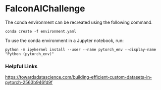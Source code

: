 # FalconAIChallenge

The conda environment can be recreated using the following command.

`conda create -f environment.yaml`

To use the conda environment in a Jupyter notebook, run:

`python -m ipykernel install --user --name pytorch_env --display-name "Python (pytorch_env)"`


### Helpful Links

https://towardsdatascience.com/building-efficient-custom-datasets-in-pytorch-2563b946fd9f
